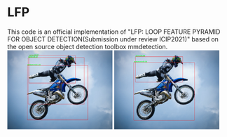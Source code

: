 # LFP
This code is an official implementation of "LFP: LOOP FEATURE PYRAMID FOR OBJECT DETECTION(Submission under review ICIP2021)" based on the open source object detection toolbox mmdetection.
![image](https://github.com/huitang96/LFP/blob/master/LFP/MY_PICTURES/images/3_3.bmp)
![image](https://github.com/huitang96/LFP/blob/master/LFP/MY_PICTURES/images/3.bmp)

